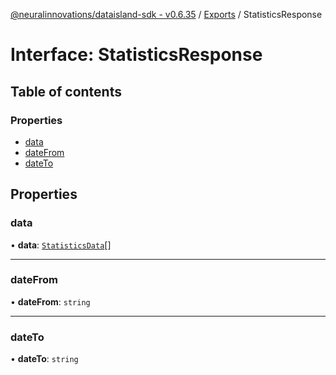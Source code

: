 [@neuralinnovations/dataisland-sdk - v0.6.35](../../README.md) / [Exports](../modules.md) / StatisticsResponse

# Interface: StatisticsResponse

## Table of contents

### Properties

- [data](StatisticsResponse.md#data)
- [dateFrom](StatisticsResponse.md#datefrom)
- [dateTo](StatisticsResponse.md#dateto)

## Properties

### data

• **data**: [`StatisticsData`](StatisticsData.md)[]

___

### dateFrom

• **dateFrom**: `string`

___

### dateTo

• **dateTo**: `string`
